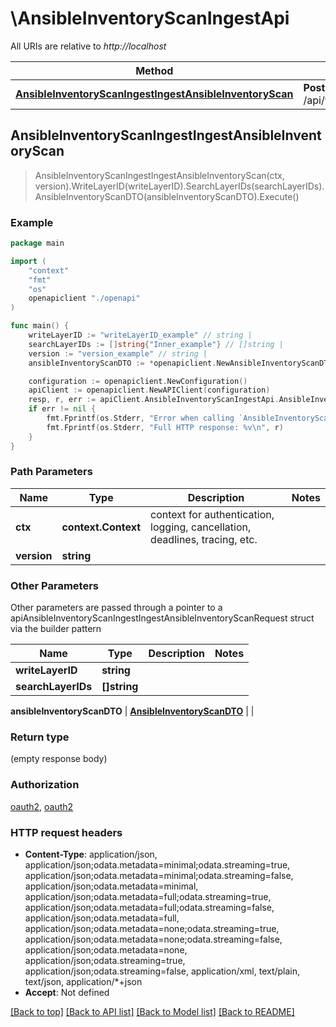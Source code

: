 # \AnsibleInventoryScanIngestApi

All URIs are relative to *http://localhost*

Method | HTTP request | Description
------------- | ------------- | -------------
[**AnsibleInventoryScanIngestIngestAnsibleInventoryScan**](AnsibleInventoryScanIngestApi.md#AnsibleInventoryScanIngestIngestAnsibleInventoryScan) | **Post** /api/v{version}/Ingest/AnsibleInventoryScan | 



## AnsibleInventoryScanIngestIngestAnsibleInventoryScan

> AnsibleInventoryScanIngestIngestAnsibleInventoryScan(ctx, version).WriteLayerID(writeLayerID).SearchLayerIDs(searchLayerIDs).AnsibleInventoryScanDTO(ansibleInventoryScanDTO).Execute()



### Example

```go
package main

import (
    "context"
    "fmt"
    "os"
    openapiclient "./openapi"
)

func main() {
    writeLayerID := "writeLayerID_example" // string | 
    searchLayerIDs := []string{"Inner_example"} // []string | 
    version := "version_example" // string | 
    ansibleInventoryScanDTO := *openapiclient.NewAnsibleInventoryScanDTO(map[string]string{"key": "Inner_example"}, map[string]string{"key": "Inner_example"}, map[string]string{"key": "Inner_example"}, map[string]string{"key": "Inner_example"}) // AnsibleInventoryScanDTO | 

    configuration := openapiclient.NewConfiguration()
    apiClient := openapiclient.NewAPIClient(configuration)
    resp, r, err := apiClient.AnsibleInventoryScanIngestApi.AnsibleInventoryScanIngestIngestAnsibleInventoryScan(context.Background(), version).WriteLayerID(writeLayerID).SearchLayerIDs(searchLayerIDs).AnsibleInventoryScanDTO(ansibleInventoryScanDTO).Execute()
    if err != nil {
        fmt.Fprintf(os.Stderr, "Error when calling `AnsibleInventoryScanIngestApi.AnsibleInventoryScanIngestIngestAnsibleInventoryScan``: %v\n", err)
        fmt.Fprintf(os.Stderr, "Full HTTP response: %v\n", r)
    }
}
```

### Path Parameters


Name | Type | Description  | Notes
------------- | ------------- | ------------- | -------------
**ctx** | **context.Context** | context for authentication, logging, cancellation, deadlines, tracing, etc.
**version** | **string** |  | 

### Other Parameters

Other parameters are passed through a pointer to a apiAnsibleInventoryScanIngestIngestAnsibleInventoryScanRequest struct via the builder pattern


Name | Type | Description  | Notes
------------- | ------------- | ------------- | -------------
 **writeLayerID** | **string** |  | 
 **searchLayerIDs** | **[]string** |  | 

 **ansibleInventoryScanDTO** | [**AnsibleInventoryScanDTO**](AnsibleInventoryScanDTO.md) |  | 

### Return type

 (empty response body)

### Authorization

[oauth2](../README.md#oauth2), [oauth2](../README.md#oauth2)

### HTTP request headers

- **Content-Type**: application/json, application/json;odata.metadata=minimal;odata.streaming=true, application/json;odata.metadata=minimal;odata.streaming=false, application/json;odata.metadata=minimal, application/json;odata.metadata=full;odata.streaming=true, application/json;odata.metadata=full;odata.streaming=false, application/json;odata.metadata=full, application/json;odata.metadata=none;odata.streaming=true, application/json;odata.metadata=none;odata.streaming=false, application/json;odata.metadata=none, application/json;odata.streaming=true, application/json;odata.streaming=false, application/xml, text/plain, text/json, application/*+json
- **Accept**: Not defined

[[Back to top]](#) [[Back to API list]](../README.md#documentation-for-api-endpoints)
[[Back to Model list]](../README.md#documentation-for-models)
[[Back to README]](../README.md)

